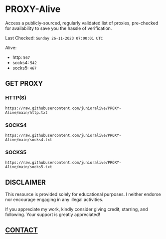 # PROXY-Alive

Access a publicly-sourced, regularly validated list of proxies, pre-checked for availability to save you the hassle of verification.

Last Checked: `Sunday 26-11-2023 07:00:01 UTC`

Alive:
- http: `567`
- socks4: `542`
- socks5: `467`

## GET PROXY

### HTTP(S)

```https://raw.githubusercontent.com/junioralive/PROXY-Alive/main/http.txt```

### SOCKS4

```https://raw.githubusercontent.com/junioralive/PROXY-Alive/main/socks4.txt```

### SOCKS5

```https://raw.githubusercontent.com/junioralive/PROXY-Alive/main/socks5.txt```

## DISCLAIMER

This resource is provided solely for educational purposes. I neither endorse nor encourage engaging in any illegal activities.

If you appreciate my work, kindly consider giving credit, starring, and following. Your support is greatly appreciated! 

## [CONTACT](https://t.me/TheJuniorAlive)
